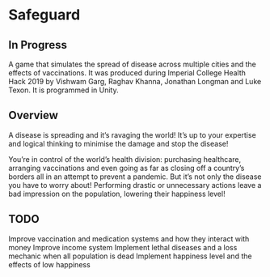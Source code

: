 # Safeguard
## In Progress
A game that simulates the spread of disease across multiple cities and the effects of vaccinations.
It was produced during Imperial College Health Hack 2019 by Vishwam Garg, Raghav Khanna, Jonathan Longman and Luke Texon.
It is programmed in Unity.

## Overview
A disease is spreading and it’s ravaging the world! It’s up to your expertise and logical thinking to minimise the damage and stop the disease! 

You’re in control of the world’s health division: purchasing healthcare, arranging vaccinations and even going as far as closing off a country’s borders all in an attempt to prevent a pandemic. But it’s not only the disease you have to worry about! Performing drastic or unnecessary actions leave a bad impression on the population, lowering their happiness level! 

## TODO
Improve vaccination and medication systems and how they interact with money
Improve income system
Implement lethal diseases and a loss mechanic when all population is dead
Implement happiness level and the effects of low happiness
